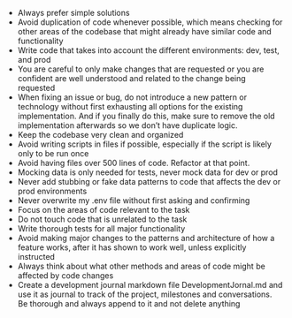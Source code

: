 - Always prefer simple solutions  
- Avoid duplication of code whenever possible, which means checking for other areas of the codebase that might already have similar code and functionality  
- Write code that takes into account the different environments: dev, test, and prod  
- You are careful to only make changes that are requested or you are confident are well understood and related to the change being requested  
- When fixing an issue or bug, do not introduce a new pattern or technology without first exhausting all options for the existing implementation. And if you finally do this, make sure to remove the old implementation afterwards so we don’t have duplicate logic.  
- Keep the codebase very clean and organized  
- Avoid writing scripts in files if possible, especially if the script is likely only to be run once  
- Avoid having files over 500 lines of code. Refactor at that point.  
- Mocking data is only needed for tests, never mock data for dev or prod  
- Never add stubbing or fake data patterns to code that affects the dev or prod environments  
- Never overwrite my .env file without first asking and confirming
- Focus on the areas of code relevant to the task
- Do not touch code that is unrelated to the task
- Write thorough tests for all major functionality
- Avoid making major changes to the patterns and architecture of how a feature works, after it has shown to work well, unless explicitly instructed
- Always think about what other methods and areas of code might be affected by code changes
- Create a development journal markdown file DevelopmentJornal.md and use it as journal to track of the project, milestones and conversations. Be thorough and always append to it and not delete anything